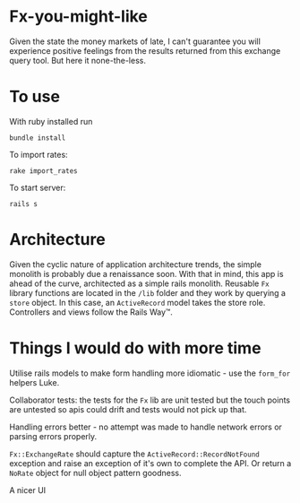 # Fx-you-might-like

Given the state the money markets of late, I can't guarantee you will experience positive feelings from the results returned from this exchange query tool. But here it none-the-less.

# To use

With ruby installed run

```
bundle install
```

To import rates:

```
rake import_rates
```

To start server:

```
rails s
```

# Architecture

Given the cyclic nature of application architecture trends, the simple monolith is probably due a renaissance soon. With that in mind, this app is ahead of the curve, architected as a simple rails monolith. Reusable `Fx` library functions are located in the `/lib` folder and they work by querying a `store` object. In this case, an `ActiveRecord` model takes the store role. Controllers and views follow the Rails Way™.

# Things I would do with more time

Utilise rails models to make form handling more idiomatic - use the `form_for` helpers Luke.

Collaborator tests: the tests for the `Fx` lib are unit tested but the touch points are untested so apis could drift and tests would not pick up that.

Handling errors better - no attempt was made to handle network errors or parsing errors properly.

`Fx::ExchangeRate` should capture the `ActiveRecord::RecordNotFound` exception and raise an exception of it's own to complete the API. Or return a `NoRate` object for null object pattern goodness.

A nicer UI

